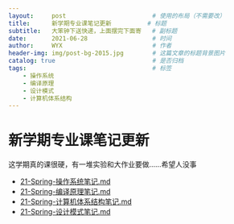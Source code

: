 ```yaml
---
layout:     post   				        # 使用的布局（不需要改）
title:      新学期专业课笔记更新 			# 标题 
subtitle:   大笨钟下送快递，上面摆完下面寄   # 副标题
date:       2021-06-28 				    # 时间
author:     WYX 					    # 作者
header-img: img/post-bg-2015.jpg 	    # 这篇文章的标题背景图片
catalog: true 						    # 是否归档
tags:								    # 标签
    - 操作系统
    - 编译原理
    - 设计模式
    - 计算机体系结构
---
```


# 新学期专业课笔记更新

这学期真的课很硬，有一堆实验和大作业要做……希望人没事

- [21-Spring-操作系统笔记.md](https://github.com/Sayaka-4987/Notes_for_BJTU_Finals/blob/main/21-Spring-%E6%93%8D%E4%BD%9C%E7%B3%BB%E7%BB%9F%E7%AC%94%E8%AE%B0.md) 
- [21-Spring-编译原理笔记.md](https://github.com/Sayaka-4987/Notes_for_BJTU_Finals/blob/main/21-Spring-%E7%BC%96%E8%AF%91%E5%8E%9F%E7%90%86%E7%AC%94%E8%AE%B0.md) 
- [21-Spring-计算机体系结构笔记.md](https://github.com/Sayaka-4987/Notes_for_BJTU_Finals/blob/main/21-Spring-%E8%AE%A1%E7%AE%97%E6%9C%BA%E4%BD%93%E7%B3%BB%E7%BB%93%E6%9E%84%E7%AC%94%E8%AE%B0.md) 
- [21-Spring-设计模式笔记.md](https://github.com/Sayaka-4987/Notes_for_BJTU_Finals/blob/main/21-Spring-%E8%AE%BE%E8%AE%A1%E6%A8%A1%E5%BC%8F%E7%AC%94%E8%AE%B0.md) 

